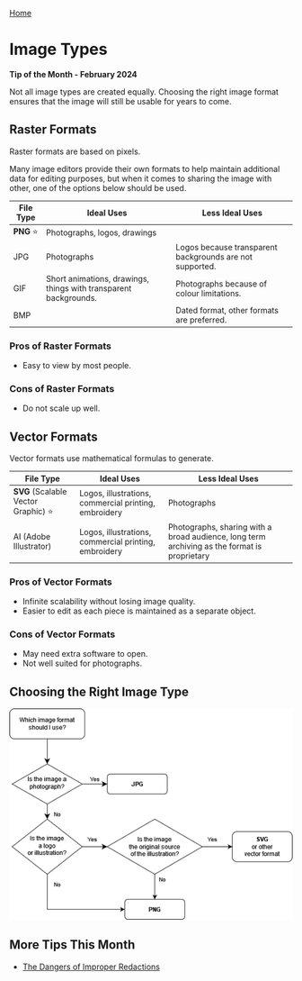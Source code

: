 [Home](https://cityssm.github.io/tip-of-the-month/)

# Image Types

**Tip of the Month - February 2024**

Not all image types are created equally. Choosing the right image format ensures that the image will still be usable for years to come.

## Raster Formats

Raster formats are based on pixels.

Many image editors provide their own formats to help maintain additional data for editing purposes,
but when it comes to sharing the image with other, one of the options below should be used.

| File Type  | Ideal Uses                                                       | Less Ideal Uses                                          |
| ---------- | ---------------------------------------------------------------- | -------------------------------------------------------- |
| **PNG** ⭐ | Photographs, logos, drawings                                     |                                                          |
| JPG        | Photographs                                                      | Logos because transparent backgrounds are not supported. |
| GIF        | Short animations, drawings, things with transparent backgrounds. | Photographs because of colour limitations.               |
| BMP        |                                                                  | Dated format, other formats are preferred.               |

### Pros of Raster Formats

- Easy to view by most people.

### Cons of Raster Formats

- Do not scale up well.

## Vector Formats

Vector formats use mathematical formulas to generate.

| File Type                            | Ideal Uses                                            | Less Ideal Uses                                                                              |
| ------------------------------------ | ----------------------------------------------------- | -------------------------------------------------------------------------------------------- |
| **SVG** (Scalable Vector Graphic) ⭐ | Logos, illustrations, commercial printing, embroidery | Photographs                                                                                  |
| AI (Adobe Illustrator)               | Logos, illustrations, commercial printing, embroidery | Photographs, sharing with a broad audience, long term archiving as the format is proprietary |

### Pros of Vector Formats

- Infinite scalability without losing image quality.
- Easier to edit as each piece is maintained as a separate object.

### Cons of Vector Formats

- May need extra software to open.
- Not well suited for photographs.

## Choosing the Right Image Type

![Image Type Flowchart](imageFlowchart.png)

## More Tips This Month

- [The Dangers of Improper Redactions](improper-redactions.md)
